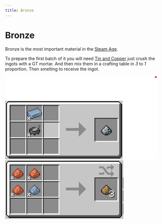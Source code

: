 ```yaml
---
title: Bronze
---
```


# Bronze

Bronze is the most important material in the [Steam Age](./index.md). 

To prepare the first batch of it you will need [Tin and Copper](/docs/Gameplay/Ore-Generation.md) just crush the ingots with a GT mortar. And then mix them in a crafting table in _3_ to _1_ proportion. Then smelting to receive the ingot.

![Ingot crushing recipe](./assets/ingot_crushed.png)
![Bronze dust recipe](./assets/bronze_recipe.png)

